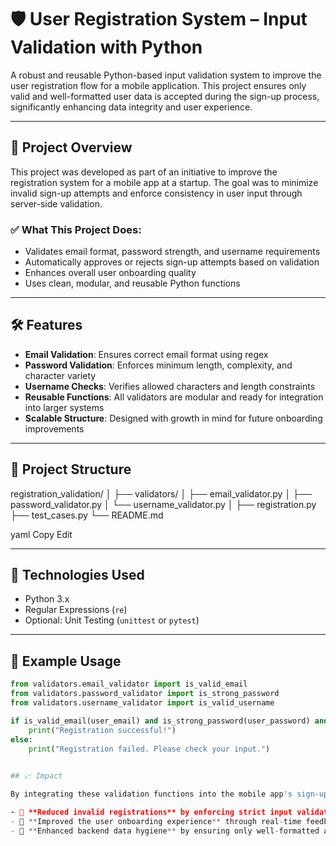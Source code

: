 # 🛡️ User Registration System – Input Validation with Python

A robust and reusable Python-based input validation system to improve the user registration flow for a mobile application. This project ensures only valid and well-formatted user data is accepted during the sign-up process, significantly enhancing data integrity and user experience.

---

## 🚀 Project Overview

This project was developed as part of an initiative to improve the registration system for a mobile app at a startup. The goal was to minimize invalid sign-up attempts and enforce consistency in user input through server-side validation.

### ✅ What This Project Does:
- Validates email format, password strength, and username requirements
- Automatically approves or rejects sign-up attempts based on validation
- Enhances overall user onboarding quality
- Uses clean, modular, and reusable Python functions

---

## 🛠️ Features

- **Email Validation**: Ensures correct email format using regex
- **Password Validation**: Enforces minimum length, complexity, and character variety
- **Username Checks**: Verifies allowed characters and length constraints
- **Reusable Functions**: All validators are modular and ready for integration into larger systems
- **Scalable Structure**: Designed with growth in mind for future onboarding improvements

---

## 📂 Project Structure
registration_validation/ │ ├── validators/ │ ├── email_validator.py │ ├── password_validator.py │ └── username_validator.py │ ├── registration.py ├── test_cases.py └── README.md

yaml
Copy
Edit

---

## 🔧 Technologies Used

- Python 3.x
- Regular Expressions (`re`)
- Optional: Unit Testing (`unittest` or `pytest`)

---

## 🧪 Example Usage

```python
from validators.email_validator import is_valid_email
from validators.password_validator import is_strong_password
from validators.username_validator import is_valid_username

if is_valid_email(user_email) and is_strong_password(user_password) and is_valid_username(user_name):
    print("Registration successful!")
else:
    print("Registration failed. Please check your input.")
    

## 📈 Impact

By integrating these validation functions into the mobile app's sign-up flow, this project has:

- 🚫 **Reduced invalid registrations** by enforcing strict input validation.
- 👥 **Improved the user onboarding experience** through real-time feedback and clear requirements.
- 🧹 **Enhanced backend data hygiene** by ensuring only well-formatted and complete data enters the system.

